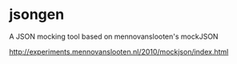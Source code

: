 jsongen
=======

A JSON mocking tool based on mennovanslooten's mockJSON

http://experiments.mennovanslooten.nl/2010/mockjson/index.html